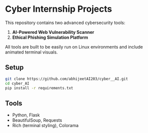 # Cyber Internship Projects

This repository contains two advanced cybersecurity tools:

1. **AI-Powered Web Vulnerability Scanner**
2. **Ethical Phishing Simulation Platform**

All tools are built to be easily run on Linux environments and include animated terminal visuals.

## Setup
```bash
git clone https://github.com/abhijeetAI203/cyber__AI.git
cd cyber_AI
pip install -r requirements.txt
```

## Tools
- Python, Flask
- BeautifulSoup, Requests
- Rich (terminal styling), Colorama
